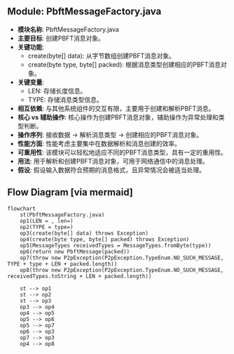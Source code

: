 ## Module: PbftMessageFactory.java
- **模块名称**: PbftMessageFactory.java
- **主要目标**: 创建PBFT消息对象。
- **关键功能**: 
   - create(byte[] data): 从字节数组创建PBFT消息对象。
   - create(byte type, byte[] packed): 根据消息类型创建相应的PBFT消息对象。
- **关键变量**: 
   - LEN: 存储长度信息。
   - TYPE: 存储消息类型信息。
- **相互依赖**: 与其他系统组件的交互有限，主要用于创建和解析PBFT消息。
- **核心 vs 辅助操作**: 核心操作为创建PBFT消息对象，辅助操作为异常处理和类型判断。
- **操作序列**: 接收数据 -> 解析消息类型 -> 创建相应的PBFT消息对象。
- **性能方面**: 性能考虑主要集中在数据解析和消息创建的效率。
- **可重用性**: 该模块可以轻松地适应不同的PBFT消息类型，具有一定的重用性。
- **用法**: 用于解析和创建PBFT消息对象，可用于网络通信中的消息处理。
- **假设**: 假设输入数据符合预期的消息格式，且异常情况会被适当处理。
## Flow Diagram [via mermaid]
```mermaid
flowchart
    st(PbftMessageFactory.java)
    op1(LEN = , len=)
    op2(TYPE = type=)
    op3(create(byte[] data) throws Exception)
    op4(create(byte type, byte[] packed) throws Exception)
    op5(MessageTypes receivedTypes = MessageTypes.fromByte(type))
    op6(return new PbftMessage(packed))
    op7(throw new P2pException(P2pException.TypeEnum.NO_SUCH_MESSAGE, TYPE + type + LEN + packed.length))
    op8(throw new P2pException(P2pException.TypeEnum.NO_SUCH_MESSAGE, receivedTypes.toString + LEN + packed.length))
    
    st --> op1
    st --> op2
    st --> op3
    op3 --> op4
    op4 --> op5
    op5 --> op6
    op5 --> op7
    op6 --> op3
    op7 --> op3
    op4 --> op8
```
